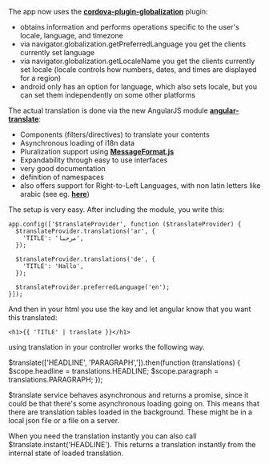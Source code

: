 The app now uses the __[cordova-plugin-globalization](https://github.com/apache/cordova-plugin-globalization/)__ plugin:

- obtains information and performs operations specific to the user's locale, language, and timezone
- via navigator.globalization.getPreferredLanguage you get the clients currently set language 
- via navigator.globalization.getLocaleName you get the clients currently set locale
	(locale controls how numbers, dates, and times are displayed for a region)
- android only has an option for language, which also sets locale, but you can set them independently on some other platforms

The actual translation is done via the new AngularJS module __[angular-translate](http://angular-translate.github.io/)__:

- Components (filters/directives) to translate your contents
- Asynchronous loading of i18n data
- Pluralization support using __[MessageFormat.js](https://github.com/SlexAxton/messageformat.js/)__
- Expandability through easy to use interfaces
- very good documentation
- definition of namespaces
- also offers support for Right-to-Left Languages, with non latin letters like arabic (see eg. __[here](https://www.sitepoint.com/multilingual-support-for-angularjs/)__)

The setup is very easy. After including the module, you write this:

    app.config(['$translateProvider', function ($translateProvider) {
      $translateProvider.translations('ar', {
        'TITLE': 'مرحبا',
      });
     
      $translateProvider.translations('de', {
        'TITLE': 'Hallo',
      });
     
      $translateProvider.preferredLanguage('en');
    }]);

And then in your html you use the key and let angular know that you want this translated:

	<h1>{{ 'TITLE' | translate }}</h1>

using translation in your controller works the following way. 

  $translate(['HEADLINE', 'PARAGRAPH',']).then(function (translations) {
    $scope.headline = translations.HEADLINE;
    $scope.paragraph = translations.PARAGRAPH;
  });

$translate service behaves asynchronous and returns a promise, since it could be that there's some asynchronous loading going on.
This means that there are translation tables loaded in the background. These might be in a local json file or a file on a server.

When you need the translation instantly you can also call $translate.instant('HEADLINE').
This returns a translation instantly from the internal state of loaded translation.



